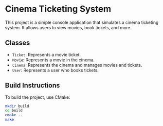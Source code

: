 # Cinema Ticketing System

This project is a simple console application that simulates a cinema ticketing system. It allows users to view movies, book tickets, and more.

## Classes
- `Ticket`: Represents a movie ticket.
- `Movie`: Represents a movie in the cinema.
- `Cinema`: Represents the cinema and manages movies and tickets.
- `User`: Represents a user who books tickets.

## Build Instructions
To build the project, use CMake:
```bash
mkdir build
cd build
cmake ..
make